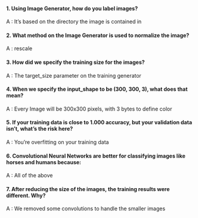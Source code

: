 #### 1. Using Image Generator, how do you label images?

A : It’s based on the directory the image is contained in

#### 2. What method on the Image Generator is used to normalize the image?

A : rescale

#### 3. How did we specify the training size for the images?

A : The target_size parameter on the training generator

#### 4. When we specify the input_shape to be (300, 300, 3), what does that mean?

A : Every Image will be 300x300 pixels, with 3 bytes to define color

#### 5. If your training data is close to 1.000 accuracy, but your validation data isn’t, what’s the risk here?

A : You’re overfitting on your training data

#### 6. Convolutional Neural Networks are better for classifying images like horses and humans because:

A : All of the above

#### 7. After reducing the size of the images, the training results were different. Why?

A : We removed some convolutions to handle the smaller images